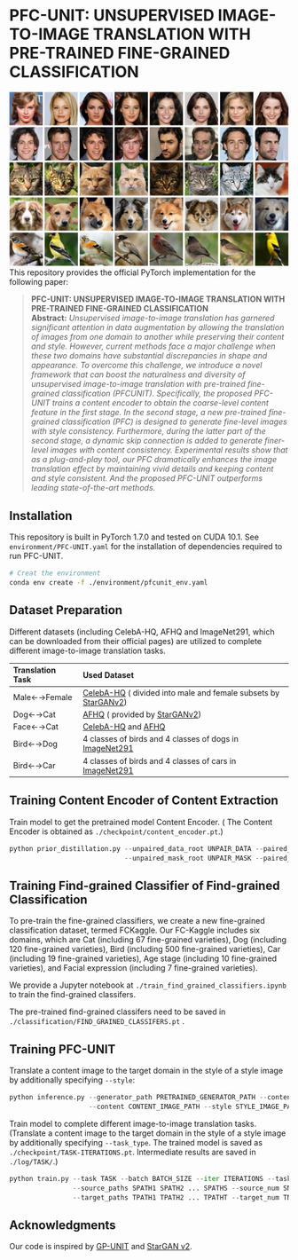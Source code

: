 # PFC-UNIT: UNSUPERVISED IMAGE-TO-IMAGE TRANSLATION WITH PRE-TRAINED FINE-GRAINED CLASSIFICATION

![p](github_page/code1.jpg)
This repository provides the official PyTorch implementation for the following paper:

> **PFC-UNIT: UNSUPERVISED IMAGE-TO-IMAGE TRANSLATION WITH PRE-TRAINED FINE-GRAINED CLASSIFICATION**<br>
> **Abstract:** *Unsupervised image-to-image translation has garnered significant
attention in data augmentation by allowing the translation
of images from one domain to another while preserving
their content and style. However, current methods face
a major challenge when these two domains have substantial
discrepancies in shape and appearance. To overcome this
challenge, we introduce a novel framework that can boost
the naturalness and diversity of unsupervised image-to-image
translation with pre-trained fine-grained classification (PFCUNIT).
Specifically, the proposed PFC-UNIT trains a content
encoder to obtain the coarse-level content feature in the first
stage. In the second stage, a new pre-trained fine-grained classification
(PFC) is designed to generate fine-level images with
style consistency. Furthermore, during the latter part of the
second stage, a dynamic skip connection is added to generate
finer-level images with content consistency. Experimental
results show that as a plug-and-play tool, our PFC dramatically
enhances the image translation effect by maintaining
vivid details and keeping content and style consistent. And
the proposed PFC-UNIT outperforms leading state-of-the-art
methods.*

## Installation
This repository is built in PyTorch 1.7.0 and tested on CUDA 10.1. See `environment/PFC-UNIT.yaml` for the installation of dependencies required to run PFC-UNIT.
```bash
# Creat the environment
conda env create -f ./environment/pfcunit_env.yaml
```

## Dataset Preparation

Different datasets (including CelebA-HQ, AFHQ and ImageNet291, which can be downloaded from their official pages) are utilized to complete different image-to-image translation tasks.

| Translation Task | Used Dataset                                                                                                                                                                                                                                                                           | 
|:-----------------|:---------------------------------------------------------------------------------------------------------------------------------------------------------------------------------------------------------------------------------------------------------------------------------------| 
| Male←→Female     | [CelebA-HQ](https://github.com/clovaai/stargan-v2#datasets-and-pre-trained-networks) ( divided into male and female subsets by [StarGANv2](https://github.com/clovaai/stargan-v2#datasets-and-pre-trained-networks))                                                                     |
| Dog←→Cat         | [AFHQ](https://github.com/clovaai/stargan-v2#datasets-and-pre-trained-networks) ( provided by [StarGANv2](https://github.com/clovaai/stargan-v2#datasets-and-pre-trained-networks))                                                                                                       |
| Face←→Cat        | [CelebA-HQ](https://github.com/switchablenorms/CelebAMask-HQ) and [AFHQ](https://github.com/clovaai/stargan-v2#datasets-and-pre-trained-networks)                                                                                                                                      |
| Bird←→Dog        | 4 classes of birds and 4 classes of dogs in [ImageNet291](https://github.com/williamyang1991/GP-UNIT/tree/main/data_preparation)
| Bird←→Car        | 4 classes of birds and 4 classes of cars in [ImageNet291](https://github.com/williamyang1991/GP-UNIT/tree/main/data_preparation)                                                                                          

## Training Content Encoder of Content Extraction

Train model to get the pretrained model Content Encoder. ( The Content Encoder is obtained as `./checkpoint/content_encoder.pt`.)
```python
python prior_distillation.py --unpaired_data_root UNPAIR_DATA --paired_data_root PAIR_DATA \
                             --unpaired_mask_root UNPAIR_MASK --paired_mask_root PAIR_MASK
```

## Training Find-grained Classifier of Find-grained Classification

To pre-train the fine-grained classifiers, we create a new fine-grained classification dataset, termed FCKaggle. Our FC-Kaggle includes six domains, which are Cat (including 67 fine-grained varieties), Dog (including 120 fine-grained varieties), Bird (including 500 fine-grained varieties), Car (including 19 fine-grained varieties), Age stage (including 10 fine-grained varieties), and Facial expression (including 7 fine-grained varieties).

We provide a Jupyter notebook at `./train_find_grained_classifiers.ipynb` to train the find-grained classifers.

The pre-trained find-grained classifers need to be saved in `./classification/FIND_GRAINED_CLASSIFERS.pt` .

## Training PFC-UNIT

Translate a content image to the target domain in the style of a style image by additionally specifying `--style`:
```python
python inference.py --generator_path PRETRAINED_GENERATOR_PATH --content_encoder_path PRETRAINED_ENCODER_PATH \ 
                    --content CONTENT_IMAGE_PATH --style STYLE_IMAGE_PATH --device DEVICE
```

Train model to complete different image-to-image translation tasks. (Translate a content image to the target domain in the style of a style image by additionally specifying `--task_type`. The trained model is saved as `./checkpoint/TASK-ITERATIONS.pt`. Intermediate results are saved in `./log/TASK/`.)
```python
python train.py --task TASK --batch BATCH_SIZE --iter ITERATIONS --task_type CLASSIFICATION_TYPE\
                --source_paths SPATH1 SPATH2 ... SPATHS --source_num SNUM1 SNUM2 ... SNUMS \
                --target_paths TPATH1 TPATH2 ... TPATHT --target_num TNUM1 TNUM2 ... TNUMT
```

## Acknowledgments
Our code is inspired by [GP-UNIT](https://github.com/williamyang1991/GP-UNIT/) and [StarGAN v2](https://github.com/clovaai/stargan-v2).
